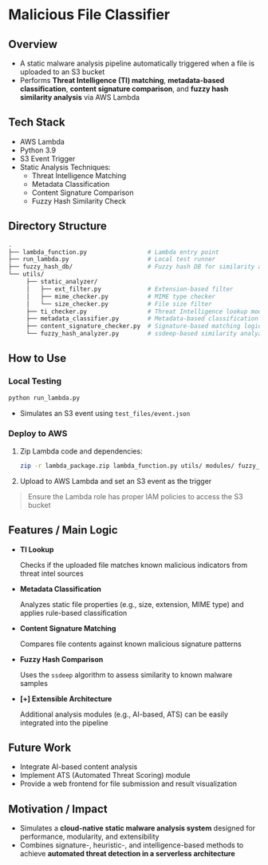 # Malicious File Classifier

## Overview

- A static malware analysis pipeline automatically triggered when a file is uploaded to an S3 bucket
- Performs **Threat Intelligence (TI) matching**, **metadata-based classification**, **content signature comparison**, and **fuzzy hash similarity analysis** via AWS Lambda

## Tech Stack

- AWS Lambda
- Python 3.9
- S3 Event Trigger
- Static Analysis Techniques:
    - Threat Intelligence Matching
    - Metadata Classification
    - Content Signature Comparison
    - Fuzzy Hash Similarity Check

## Directory Structure

```bash
.
├── lambda_function.py                 # Lambda entry point
├── run_lambda.py                      # Local test runner
├── fuzzy_hash_db/                     # Fuzzy hash DB for similarity analysis
└── utils/
     ├── static_analyzer/
     │   ├── ext_filter.py             # Extension-based filter
     │   ├── mime_checker.py           # MIME type checker
     │   └── size_checker.py           # File size filter
     ├── ti_checker.py                 # Threat Intelligence lookup module
     ├── metadata_classifier.py        # Metadata-based classification logic
     ├── content_signature_checker.py  # Signature-based matching logic
     └── fuzzy_hash_analyzer.py        # ssdeep-based similarity analyzer

```

## How to Use

### Local Testing

```bash
python run_lambda.py

```

- Simulates an S3 event using `test_files/event.json`

### Deploy to AWS

1. Zip Lambda code and dependencies:
    
    ```bash
    zip -r lambda_package.zip lambda_function.py utils/ modules/ fuzzy_hash_db/
    
    ```
    
2. Upload to AWS Lambda and set an S3 event as the trigger

> Ensure the Lambda role has proper IAM policies to access the S3 bucket
> 

## Features / Main Logic

- **TI Lookup**
    
    Checks if the uploaded file matches known malicious indicators from threat intel sources
    
- **Metadata Classification**
    
    Analyzes static file properties (e.g., size, extension, MIME type) and applies rule-based classification
    
- **Content Signature Matching**
    
    Compares file contents against known malicious signature patterns
    
- **Fuzzy Hash Comparison**
    
    Uses the `ssdeep` algorithm to assess similarity to known malware samples
    
- **[+] Extensible Architecture**
    
    Additional analysis modules (e.g., AI-based, ATS) can be easily integrated into the pipeline
    

## Future Work

- Integrate AI-based content analysis
- Implement ATS (Automated Threat Scoring) module
- Provide a web frontend for file submission and result visualization

## Motivation / Impact

- Simulates a **cloud-native static malware analysis system** designed for performance, modularity, and extensibility
- Combines signature-, heuristic-, and intelligence-based methods to achieve **automated threat detection in a serverless architecture**